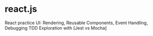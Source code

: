 # react.js
React practice UI: Rendering, Reusable Components, Event Handling, Debugging 
TDD Exploration with [Jest vs Mocha] 
